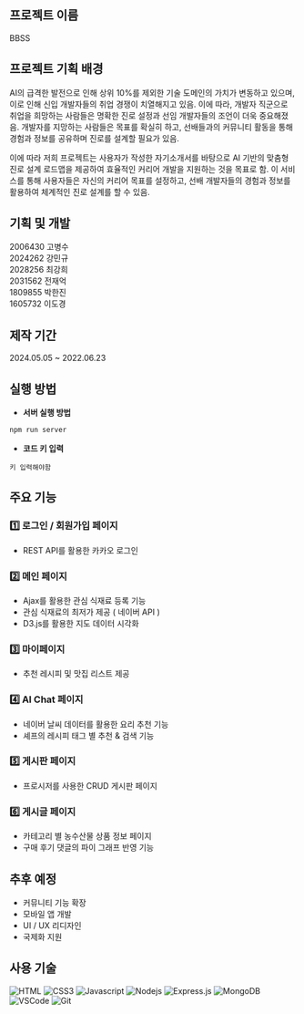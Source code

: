 ## 프로젝트 이름

BBSS

## 프로젝트 기획 배경

AI의 급격한 발전으로 인해 상위 10%를 제외한 기술 도메인의 가치가 변동하고 있으며, 이로 인해 신입 개발자들의 취업 경쟁이 치열해지고 있음. 이에 따라, 개발자 직군으로 취업을 희망하는 사람들은 명확한 진로 설정과 선임 개발자들의 조언이 더욱 중요해졌음. 개발자를 지망하는 사람들은 목표를 확실히 하고, 선배들과의 커뮤니티 활동을 통해 경험과 정보를 공유하며 진로를 설계할 필요가 있음.

이에 따라 저희 프로젝트는 사용자가 작성한 자기소개서를 바탕으로 AI 기반의 맞춤형 진로 설계 로드맵을 제공하여 효율적인 커리어 개발을 지원하는 것을 목표로 함. 이 서비스를 통해 사용자들은 자신의 커리어 목표를 설정하고, 선배 개발자들의 경험과 정보를 활용하여 체계적인 진로 설계를 할 수 있음.

## 기획 및 개발

2006430 고병수 <br>
2024262 강민규 <br>
2028256 최강희 <br>
2031562 전재억 <br>
1809855 박한진 <br>
1605732 이도경 <br>

## 제작 기간

2024.05.05 ~ 2022.06.23

## 실행 방법

- **서버 실행 방법**

```jsx
npm run server
```

- **코드 키 입력**

```Code key
키 입력해야함
```


## 주요 기능

### 1️⃣ 로그인 / 회원가입 페이지

- REST API를 활용한 카카오 로그인

### 2️⃣ 메인 페이지

- Ajax를 활용한 관심 식재료 등록 기능
- 관심 식재료의 최저가 제공 ( 네이버 API )
- D3.js를 활용한 지도 데이터 시각화

### 3️⃣ 마이페이지

- 추천 레시피 및 맛집 리스트 제공

### 4️⃣ AI Chat 페이지

- 네이버 날씨 데이터를 활용한 요리 추천 기능
- 셰프의 레시피 태그 별 추천 & 검색 기능

### 5️⃣ 게시판 페이지

- 프로시저를 사용한 CRUD 게시판 페이지

### 6️⃣ 게시글 페이지

- 카테고리 별 농수산물 상품 정보 페이지
- 구매 후기 댓글의 파이 그래프 반영 기능

## 추후 예정

- 커뮤니티 기능 확장
- 모바일 앱 개발
- UI / UX 리디자인
- 국제화 지원

## 사용 기술

![HTML](https://img.shields.io/badge/HTML5-E34F26?style=for-the-badge&logo=html5&logoColor=white)
![CSS3](https://img.shields.io/badge/CSS3-1572B6?style=for-the-badge&logo=css3&logoColor=white)
![Javascript](https://img.shields.io/badge/Javascript-F0DB4F?style=for-the-badge&labelColor=black&logo=javascript&logoColor=F0DB4F)
![Nodejs](https://img.shields.io/badge/Nodejs-3C873A?style=for-the-badge&labelColor=black&logo=node.js&logoColor=3C873A)
![Express.js](https://img.shields.io/badge/Express.js-000000?style=for-the-badge&logo=express&logoColor=white)
![MongoDB](https://img.shields.io/badge/MongoDB-4EA94B?style=for-the-badge&logo=mongodb&logoColor=white)
![VSCode](https://img.shields.io/badge/Visual_Studio-0078d7?style=for-the-badge&logo=visual%20studio&logoColor=white)
![Git](https://img.shields.io/badge/Git-F05032?style=for-the-badge&logo=git&logoColor=white)

